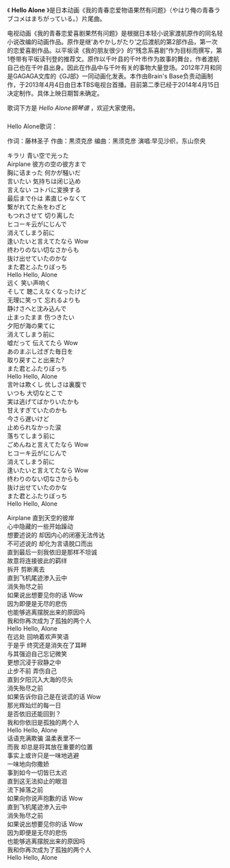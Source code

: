 

《 **Hello Alone** 》是日本动画《我的青春恋爱物语果然有问题》（やはり俺の青春ラブコメはまちがっている。）片尾曲。

  

电视动画《我的青春恋爱喜剧果然有问题》是根据日本轻小说家渡航原作的同名轻小说改编的动画作品。原作是继‘あやかしがたり’之后渡航的第2部作品，第一次的恋爱喜剧作品。以平坂读《我的朋友很少》的“残念系喜剧”作为目标而撰写，第1卷带有平坂读刊登的推荐文。原作以千叶县的千叶市作为故事的舞台，作者渡航自己也在千叶县出身。因此在作品中与千叶有关的事物大量登场。2012年7月和同是GAGAGA文库的《GJ部》一同动画化发表。本作由Brain's
Base负责动画制作，于2013年4月4日由日本TBS电视台首播。目前第二季已经于2014年4月15日决定制作。具体上映日期暂未确定。

  

歌词下方是 _Hello Alone钢琴谱_ ，欢迎大家使用。

###  
Hello Alone歌词：

作词：藤林圣子 作曲：黒须克彦 编曲：黑须克彦 演唱:早见沙织，东山奈央  

  
キラリ 青い空で光った  
Airplane 彼方の空の彼方まで  
胸に诘まった 何かが騒いだ  
言いたい 気持ちは闭じ込め  
言えない コトバに変换する  
最后まで仆は 素直じゃなくて  
繋がれてた糸をわざと  
もつれさせて 切り离した  
ヒコーキ云がにじんで  
消えてしまう前に  
逢いたいと言えてたなら Wow  
终わりのない切なさからも  
抜け出せていたのかな  
また君とふたりぼっち  
Hello Hello, Alone  
远く 笑い声响く  
そして 聴こえなくなったけど  
无理に笑って 忘れるよりも  
静けさへと沈み込んで  
止まったまま 伤つきたい  
夕阳が海の果てに  
消えてしまう前に  
嘘だって 伝えてたら Wow  
あのまぶし过ぎた毎日を  
取り戻すこと出来た?  
また君とふたりぼっち  
Hello Hello, Alone  
言叶は欺くし 优しさは裏腹で  
いつも 大切なとこで  
実は逃げてばかりいたかも  
甘えすぎていたのかも  
今さら遅いけど  
止められなかった涙  
落ちてしまう前に  
ごめんねと言えてたなら Wow  
ヒコーキ云がにじんで  
消えてしまう前に  
逢いたいと言えてたなら Wow  
终わりのない切なさからも  
抜け出せていたのかな  
また君とふたりぼっち  
Hello Hello, Alone  
  
  
  
Airplane 直到天空的彼岸  
心中隐藏的一些开始躁动  
想要述说的 却因内心的闭塞无法传达  
不可述说的 却化为言语脱口而出  
直到最后一刻我依旧是那样不坦诚  
故意将连接彼此的羁绊  
拆开 剪断离去  
直到飞机尾迹渗入云中  
消失殆尽之前  
如果说出想要见你的话 Wow  
因为即便是无尽的悲伤  
也能够逃离摆脱出来的原因吗  
我和你再次成为了孤独的两个人  
Hello Hello, Alone  
在远处 回响着欢声笑语  
于是乎 终究还是消失在了耳畔  
与其强迫自己忘记微笑  
更想沉浸于寂静之中  
止步不前 弄伤自己  
直到夕阳沉入大海的尽头  
消失殆尽之前  
如果告诉你自己是在说谎的话 Wow  
那光辉灿烂的每一日  
是否依旧还能回到？  
我和你依旧是孤独的两个人  
Hello Hello, Alone  
话语充满欺骗 温柔表里不一  
而我 却总是将其放在重要的位置  
事实上或许只是一味地逃避  
一味地向你撒娇  
事到如今一切皆已太迟  
直到这无法抑止的眼泪  
流下掉落之前  
如果向你说声抱歉的话 Wow  
直到飞机尾迹渗入云中  
消失殆尽之前  
如果说出想要见你的话 Wow  
因为即便是无尽的悲伤  
也能够逃离摆脱出来的原因吗  
我和你再次成为了孤独的两个人  
Hello Hello, Alone

